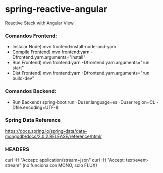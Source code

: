 # spring-reactive-angular
Reactive Stack with Angular View

### Comandos Frontend:
* Instalar Node) mvn frontend:install-node-and-yarn
* Compile Frontend) mvn frontend:yarn -Dfrontend.yarn.arguments="install"
* Run Frontend) mvn frontend:yarn -Dfrontend.yarn.arguments="run start"
* Dist Frontend) mvn frontend:yarn -Dfrontend.yarn.arguments="run build-dev" 

### Comandos Backend:
* Run Backend) spring-boot:run -Duser.language=es -Duser.region=CL -Dfile.encoding=UTF-8

### Spring Data Reference
https://docs.spring.io/spring-data/data-mongodb/docs/2.0.2.RELEASE/reference/html/

### HEADERS 
curl -H "Accept: application/stream+json" 
curl -H "Accept: text/event-stream" (no funciona con MONO, solo FLUX)
